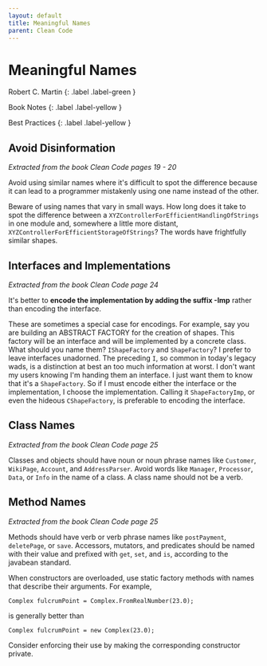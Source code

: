 ```yaml
---
layout: default
title: Meaningful Names
parent: Clean Code
---
```


# Meaningful Names

Robert C. Martin
{: .label .label-green }

Book Notes
{: .label .label-yellow }

Best Practices
{: .label .label-yellow }

## Avoid Disinformation

*Extracted from the book Clean Code pages 19 - 20*

Avoid using similar names where it's difficult to spot the difference because it can lead to a programmer mistakenly using one name instead of the other.

Beware of using names that vary in small ways. How long does it take to spot the difference between a `XYZControllerForEfficientHandlingOfStrings` in one module and, somewhere a little more distant, `XYZControllerForEfficientStorageOfStrings`? The words have frightfully similar shapes.

## Interfaces and Implementations

*Extracted from the book Clean Code page 24*

It's better to **encode the implementation by adding the suffix -Imp** rather than encoding the interface.

These are sometimes a special case for encodings. For example, say you are building an ABSTRACT FACTORY for the creation of shapes. This factory will be an interface and will be implemented by a concrete class. What should you name them? `IShapeFactory` and `ShapeFactory`? I prefer to leave interfaces unadorned. The preceding `I`, so common in today's legacy wads, is a distinction at best an too much information at worst. I don't want my users knowing I'm handing them an interface. I just want them to know that it's a `ShapeFactory`. So if I must encode either the interface or the implementation, I choose the implementation. Calling it `ShapeFactoryImp`, or even the hideous `CShapeFactory`, is preferable to encoding the interface.

## Class Names

*Extracted from the book Clean Code page 25*

Classes and objects should have noun or noun phrase names like `Customer`, `WikiPage`, `Account`, and `AddressParser`. Avoid words like `Manager`, `Processor`, `Data`, or `Info` in the name of a class. A class name should not be a verb.

## Method Names

*Extracted from the book Clean Code page 25*

Methods should have verb or verb phrase names like `postPayment`, `deletePage`, or `save`. Accessors, mutators, and predicates should be named with their value and prefixed with `get`, `set`, and `is`, according to the javabean standard.

When constructors are overloaded, use static factory methods with names that describe their arguments. For example,

`Complex fulcrumPoint = Complex.FromRealNumber(23.0);`

is generally better than

`Complex fulcrumPoint = new Complex(23.0);`

Consider enforcing their use by making the corresponding constructor private.
